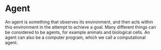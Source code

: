 # Agent

An agent is something that observes its environment, and then acts within this environment in the attempt to achieve a goal. Many different things can be considered to be agents, for example animals and biological cells. An agent can also be a computer program, which we call a computational agent.
